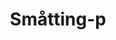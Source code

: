 ---
title: Småtting-p
layout: layouts/article.liquid
permalink: /ja/asienkunskap/welcome-period.html
tags: asienkunskap
sideNavOrder: 3
---